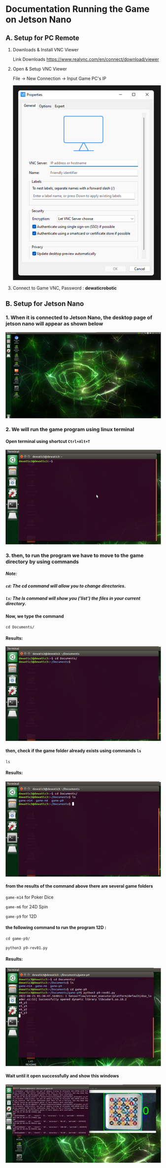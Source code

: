 # Documentation Running the Game on Jetson Nano
## A. Setup for PC Remote
1. Downloads & Install VNC Viewer

    Link Downloads https://www.realvnc.com/en/connect/download/viewer

2. Open  & Setup VNC Viewer
   
   File $\rightarrow$ New Connection $\rightarrow$ Input Game PC's IP

   ![img](/assets/images/picture1.png)

3. Connect to Game VNC, Password : **dewaticrobotic**

## B. Setup for Jetson Nano
### **1. When it is connected to Jetson Nano, the desktop page of jetson nano will appear as shown below**

   ![img](/assets/images/picture2.png)
   
### **2. We will run the game program using linux terminal**
   
   #### Open terminal using shortcut `Ctrl+Alt+T`

   ![img](/assets/images/picture3.png)
### **3. then, to run the program we have to move to the game directory by using commands**
   
   ##### *Note:*
   
   ##### `cd`: The cd command will allow you to change directories.

   ##### `ls`: The ls command will show you ('list') the files in your current directory.

   #### Now, we type the command 
```
cd Documents/
```
   #### Results:
   ![picture4](/assets/images/picture4.png)
   
   #### then, check if the game folder already exists using commands `ls`
```
ls
```
   #### Results:
   ![picture](/assets/images/picture5.png)
   #### from the results of the command above there are several game folders
   
   `game-m14` for Poker Dice
   
   `game-m6` for 24D Spin

   `game-p9` for 12D
   
   #### the following command to run the program 12D :
```
cd game-p9/
```
```
python3 p9-rev01.py
``` 
   #### Results:
   ![picture](/assets/images/picture6.png)

   #### Wait until it open successfully and show this windows
   ![picture](/assets/images/picture7.png)



